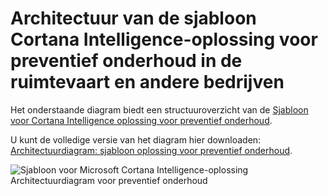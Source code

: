 <properties
    pageTitle="Architectuur van preventief onderhoud | Microsoft Azure"
    description="Architectuurdiagram van de sjabloon Microsoft Cortana Intelligence-oplossing voor preventief onderhoud in de ruimtevaart, utilities, transport"
    services="cortana-analytics"
    documentationCenter=""
    authors="garyericson"
    manager="jhubbard"
    editor="cgronlun"/>

<tags
    ms.service="cortana-analytics"
    ms.workload="data-services"
    ms.tgt_pltfrm="na"
    ms.devlang="na"
    ms.topic="article"
    ms.date="08/19/2016"
    ms.author="garye" />

# <a name="architecture-of-the-cortana-intelligence-solution-template-for-predictive-maintenance-in-aerospace-and-other-businesses"></a>Architectuur van de sjabloon Cortana Intelligence-oplossing voor preventief onderhoud in de ruimtevaart en andere bedrijven

Het onderstaande diagram biedt een structuuroverzicht van de [Sjabloon voor Cortana Intelligence oplossing voor preventief onderhoud](https://gallery.cortanaanalytics.com/SolutionTemplate/Predictive-Maintenance-for-Aerospace-1).

U kunt de volledige versie van het diagram hier downloaden: [Architectuurdiagram: sjabloon oplossing voor preventief onderhoud](http://download.microsoft.com/download/1/9/B/19B815F0-D1B0-4F67-AED3-A40544225FD1/ca-topologies-maintenance-prediction.png).

![Sjabloon voor Microsoft Cortana Intelligence-oplossing Architectuurdiagram voor preventief onderhoud][image]

[image]: ./media/cortana-analytics-architecture-predictive-maintenance/ca-topologies-maintenance-prediction.png

